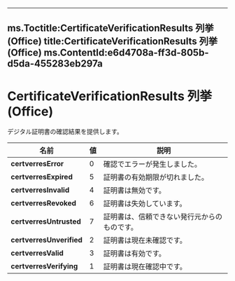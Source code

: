 

---
ms.Toctitle:CertificateVerificationResults 列挙 (Office)
title:CertificateVerificationResults 列挙 (Office)
ms.ContentId:e6d4708a-ff3d-805b-d5da-455283eb297a
---
# CertificateVerificationResults 列挙 (Office)




デジタル証明書の確認結果を提供します。

|**名前**|**値**|**説明**|
|---|---|---|
|**certverresError**|0|確認でエラーが発生しました。|
|**certverresExpired**|5|証明書の有効期限が切れました。|
|**certverresInvalid**|4|証明書は無効です。|
|**certverresRevoked**|6|証明書は失効しています。|
|**certverresUntrusted**|7|証明書は、信頼できない発行元からのものです。|
|**certverresUnverified**|2|証明書は現在未確認です。|
|**certverresValid**|3|証明書は有効です。|
|**certverresVerifying**|1|証明書は現在確認中です。|




